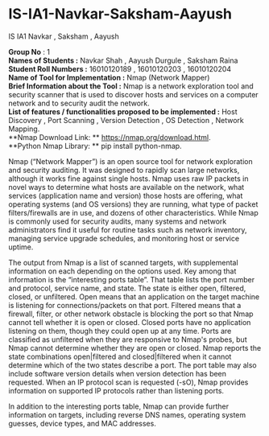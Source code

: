 # IS-IA1-Navkar-Saksham-Aayush
IS IA1 Navkar , Saksham , Aayush  

**Group No** : 1  
**Names of Students :** Navkar Shah , Aayush Durgule , Saksham Raina  
**Student Roll Numbers :** 16010120189 , 16010120203 , 16010120204  
**Name of Tool for Implementation :** Nmap (Network Mapper)  
**Brief Information about the Tool :** Nmap is a network exploration tool and security scanner that is used to discover hosts and services on a computer network and to security audit the network.  
**List of features / functionalities proposed to be implemented :** Host Discovery , Port Scanning , Version Detection , OS Detection , Network Mapping.  
**Nmap Download Link: ** https://nmap.org/download.html.  
**Python Nmap Library: ** pip install python-nmap.  

Nmap (“Network Mapper”) is an open source tool for network exploration and security auditing. It was designed to rapidly scan large networks, although it works fine against single hosts. Nmap uses raw IP packets in novel ways to determine what hosts are available on the network, what services (application name and version) those hosts are offering, what operating systems (and OS versions) they are running, what type of packet filters/firewalls are in use, and dozens of other characteristics. While Nmap is commonly used for security audits, many systems and network administrators find it useful for routine tasks such as network inventory, managing service upgrade schedules, and monitoring host or service uptime.  

The output from Nmap is a list of scanned targets, with supplemental information on each depending on the options used. Key among that information is the “interesting ports table”. That table lists the port number and protocol, service name, and state. The state is either open, filtered, closed, or unfiltered. Open means that an application on the target machine is listening for connections/packets on that port. Filtered means that a firewall, filter, or other network obstacle is blocking the port so that Nmap cannot tell whether it is open or closed. Closed ports have no application listening on them, though they could open up at any time. Ports are classified as unfiltered when they are responsive to Nmap's probes, but Nmap cannot determine whether they are open or closed. Nmap reports the state combinations open|filtered and closed|filtered when it cannot determine which of the two states describe a port. The port table may also include software version details when version detection has been requested. When an IP protocol scan is requested (-sO), Nmap provides information on supported IP protocols rather than listening ports.  

In addition to the interesting ports table, Nmap can provide further information on targets, including reverse DNS names, operating system guesses, device types, and MAC addresses.  
